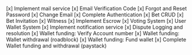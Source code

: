 [x] Implement mail service
[x] Email Verification Code
[x] Forgot and Reset Password
[x] Change Email
[x] Complete Authentication
[x] Bet CRUD
[x] Bet Invitation
[x] Witness
[x] Implement Escrow
[x] Voting System
[x] User Wallet System
[x] Implement notification service
[x] Dispute Logging and resolution
[x] Wallet funding: Verify Account number
[x] Wallet funding: Wallet withdrawal (roadblock)
[x] Wallet funding: Fund wallet
[x] Complete Wallet funding and withdrawal (paystack)

